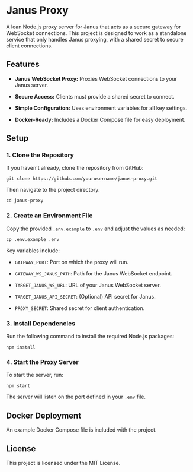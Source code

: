 # Janus Proxy

A lean Node.js proxy server for Janus that acts as a secure gateway for WebSocket connections. This project is designed to work as a standalone service that only handles Janus proxying, with a shared secret to secure client connections.

## Features

- **Janus WebSocket Proxy:** Proxies WebSocket connections to your Janus server.

- **Secure Access:** Clients must provide a shared secret to connect.

- **Simple Configuration:** Uses environment variables for all key settings.

- **Docker-Ready:** Includes a Docker Compose file for easy deployment.

## Setup

### 1\. Clone the Repository

If you haven't already, clone the repository from GitHub:

`git clone https://github.com/yourusername/janus-proxy.git`

Then navigate to the project directory:

`cd janus-proxy`

### 2\. Create an Environment File

Copy the provided `.env.example` to `.env` and adjust the values as needed:

`cp .env.example .env`

Key variables include:

- `GATEWAY_PORT`: Port on which the proxy will run.

- `GATEWAY_WS_JANUS_PATH`: Path for the Janus WebSocket endpoint.

- `TARGET_JANUS_WS_URL`: URL of your Janus WebSocket server.

- `TARGET_JANUS_API_SECRET`: (Optional) API secret for Janus.

- `PROXY_SECRET`: Shared secret for client authentication.

### 3\. Install Dependencies

Run the following command to install the required Node.js packages:

`npm install`

### 4\. Start the Proxy Server

To start the server, run:

`npm start`

The server will listen on the port defined in your `.env` file.

## Docker Deployment

An example Docker Compose file is included with the project.

## License

This project is licensed under the MIT License.
